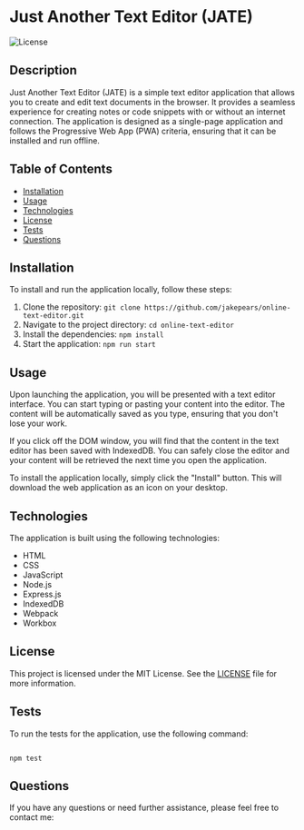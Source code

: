 <!-- @format -->

# Just Another Text Editor (JATE)

![License](https://img.shields.io/badge/license-MIT-blue.svg)

## Description

Just Another Text Editor (JATE) is a simple text editor application that allows you to create and edit text documents in the browser. It provides a seamless experience for creating notes or code snippets with or without an internet connection. The application is designed as a single-page application and follows the Progressive Web App (PWA) criteria, ensuring that it can be installed and run offline.

## Table of Contents

- [Installation](#installation)
- [Usage](#usage)
- [Technologies](#technologies)
- [License](#license)
- [Tests](#tests)
- [Questions](#questions)

## Installation

To install and run the application locally, follow these steps:

1. Clone the repository: `git clone https://github.com/jakepears/online-text-editor.git`
2. Navigate to the project directory: `cd online-text-editor`
3. Install the dependencies: `npm install`
4. Start the application: `npm run start`

## Usage

Upon launching the application, you will be presented with a text editor interface. You can start typing or pasting your content into the editor. The content will be automatically saved as you type, ensuring that you don't lose your work.

If you click off the DOM window, you will find that the content in the text editor has been saved with IndexedDB. You can safely close the editor and your content will be retrieved the next time you open the application.

To install the application locally, simply click the "Install" button. This will download the web application as an icon on your desktop.

## Technologies

The application is built using the following technologies:

- HTML
- CSS
- JavaScript
- Node.js
- Express.js
- IndexedDB
- Webpack
- Workbox

## License

This project is licensed under the MIT License. See the [LICENSE](LICENSE) file for more information.

## Tests

To run the tests for the application, use the following command:

```

npm test

```

## Questions

If you have any questions or need further assistance, please feel free to contact me:

```

```

